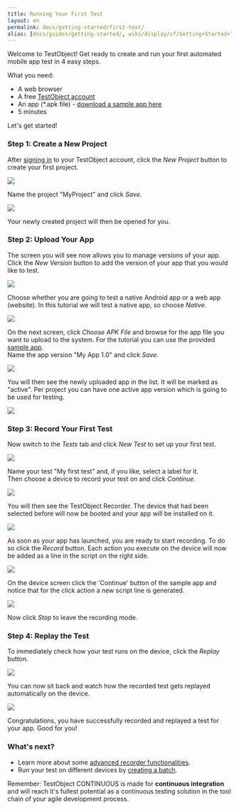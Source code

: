 ```yaml
---
title: Running Your First Test
layout: en
permalink: docs/getting-started/first-test/
alias: [docs/guides/getting-started/, wiki/display/cf/Getting+Started+Tutorial/index.html]
---
```


Welcome to TestObject! Get ready to create and run your first automated mobile app test in 4 easy steps.

What you need:

<ul>
	<li>A web browser</li>
	<li>A free <a href="http://app.testobject.com/signup" target="_blank">TestObject account</a></li>
	<li>An app (*.apk file) - <a href="https://docs.google.com/file/d/0ByR0JcAYUAoWdS1faUNJdGxONzg/edit?usp=sharing" target="_blank" rel="nofollow">download a sample app here</a></li>
	<li>5 minutes</li>
</ul>

Let's get started!




<h3 id="project">Step 1: Create a New Project</h3>

After <a href="http://app.testobject.com/login" target="_blank">signing in</a> to your TestObject account, click the *New Project* button to create your first project.

<img src="/img/getting-started/first-test/first-test-01.png">

Name the project "MyProject" and click *Save*.

<img class="center shadow" src="/img/getting-started/first-test/first-test-02.png">

Your newly created project will then be opened for you.




<h3 id="app">Step 2: Upload Your App</h3>

The screen you will see now allows you to manage versions of your app. <br>
Click the *New Version* button to add the version of your app that you would like to test.

<img class="center shadow" src="/img/getting-started/first-test/first-test-03.png">

Choose whether you are going to test a native Android app or a web app (website). In this tutorial we will test a native app, so choose *Native*.

<img class="center shadow" src="/img/getting-started/first-test/first-test-04.png">

On the next screen, click *Choose APK File* and browse for the app file you want to upload to the system. For the tutorial you can use the provided <a href="https://docs.google.com/file/d/0ByR0JcAYUAoWdS1faUNJdGxONzg/edit?usp=sharing" target="_blank" rel="nofollow">sample app</a>.<br>
Name the app version "My App 1.0" and click *Save*.

<img class="center shadow" src="/img/getting-started/first-test/first-test-05.png">

You will then see the newly uploaded app in the list. It will be marked as "active". Per project you can have one active app version which is going to be used for testing.

<img class="center shadow" src="/img/getting-started/first-test/first-test-06.png">




<h3 id="record">Step 3: Record Your First Test</h3>

Now switch to the *Tests* tab and click *New Test* to set up your first test.

<img class="center shadow" src="/img/getting-started/first-test/first-test-07.png">

Name your test "My first test" and, if you like, select a label for it.<br>
Then choose a device to record your test on and click *Continue*.

<img class="center shadow" src="/img/getting-started/first-test/first-test-08.png">

You will then see the TestObject Recorder. The device that had been selected before will now be booted and your app will be installed on it.

<img class="center shadow" src="/img/getting-started/first-test/first-test-09.png">

As soon as your app has launched, you are ready to start recording. To do so click the *Record* button. Each action you execute on the device will now be added as a line in the script on the right side.

<img src="/img/getting-started/recorder/recorder-02.png">

On the device screen click the 'Continue' button of the sample app and notice that for the click action a new script line is generated.<br>

<img class="center shadow" src="/img/getting-started/first-test/first-test-10.png">

Now click *Stop* to leave the recording mode.




<h3 id="replay">Step 4: Replay the Test</h3>

To immediately check how your test runs on the device, click the *Replay* button.

<img src="/img/getting-started/recorder/recorder-11.png">

You can now sit back and watch how the recorded test gets replayed automatically on the device.

<img class="center shadow" src="/img/getting-started/first-test/first-test-11.png">

Congratulations, you have successfully recorded and replayed a test for your app. Good for you!




<h3 id="next">What's next?</h3>

+ Learn more about some <a href="/docs/getting-started/recorder">advanced recorder functionalities</a>.
+ Run your test on different devices by <a href="/docs/getting-started/batches">creating a batch</a>.

Remember: TestObject CONTINUOUS is made for **continuous integration** and will reach it's fullest potential as a continuous testing solution in the tool chain of your agile development process.
